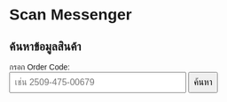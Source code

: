 # Scan Messenger
<!DOCTYPE html>
<html>
<head>
  <meta charset="UTF-8" />
  <title>เช็คสินค้า</title>
  <style>
    body { font-family: Arial, sans-serif; padding: 20px; }
    input, button { padding: 8px; font-size: 16px; }
    table { border-collapse: collapse; width: 100%; margin-top: 20px; }
    th, td { border: 1px solid #ccc; padding: 8px; text-align: left; }
    th { background-color: #f5f5f5; }
    .match { color: green; }
    .mismatch { color: red; }
    .status { font-weight: bold; }
    .scanning { margin-top: 30px; }
    .btn-group { display: flex; gap: 5px; }
    .btn-count {
      padding: 5px 10px;
      font-size: 16px;
      cursor: pointer;
    }
  </style>
</head>
<body>

  <h2>ค้นหาข้อมูลสินค้า</h2>
  <label for="orderCode">กรอก Order Code:</label><br/>
  <input type="text" id="orderCode" placeholder="เช่น 2509-475-00679" size="30" />
  <button id="searchBtn">ค้นหา</button>

  <div id="results"></div>

  <script>
    const apiUrl = 'https://script.google.com/macros/s/AKfycbwH36554JHLEeFGvpRHm0FDtw1iemeX_ISL-lbJN0n7_20IoYFelOWRiB4kxzvn3iTT/exec';

    // เติม Order Code ที่หายไป
    function fillOrderCode(data) {
      let lastOrderCode = null;
      return data.map(row => {
        if (row["Order Code"]) {
          lastOrderCode = row["Order Code"];
        } else {
          row["Order Code"] = lastOrderCode;
        }
        return row;
      });
    }

    document.getElementById('searchBtn').addEventListener('click', async () => {
      const code = document.getElementById('orderCode').value.trim();
      const resultsDiv = document.getElementById('results');
      resultsDiv.innerHTML = 'กำลังโหลดข้อมูล...';

      if (!code) {
        resultsDiv.textContent = 'กรุณากรอก Order Code ก่อน';
        return;
      }

      try {
        const response = await fetch(apiUrl);
        const rawData = await response.json();
        const data = fillOrderCode(rawData);
        const filtered = data.filter(item => item['Order Code'] === code);

        if (filtered.length === 0) {
          resultsDiv.textContent = 'ไม่พบข้อมูลสำหรับ Order Code นี้';
          return;
        }

        let html = `
          <div class="scanning">
            <label for="scanInput"><strong>สแกนสินค้า:</strong></label><br/>
            <input type="text" id="scanInput" placeholder="สแกน Item Number หรือ -Item เพื่อลด" autofocus />
          </div>

          <table>
            <thead>
              <tr>
                <th>No</th>
                <th>Item Number</th>
                <th>Item Name</th>
                <th>Quantity</th>
                <th>นับได้จริง</th>
                <th>ลดยอด</th>
                <th>สถานะ</th>
              </tr>
            </thead>
            <tbody>
        `;

        filtered.forEach((item, index) => {
          html += `
            <tr data-code="${item['Item Number']}" data-index="${index}">
              <td>${item['No']}</td>
              <td>${item['Item Number']}</td>
              <td>${item['Item Name']}</td>
              <td>${item['Quantity']}</td>
              <td>
                <input type="number" min="0" class="counted" data-expected="${item['Quantity']}" value="0" readonly />
              </td>
              <td>
                <div class="btn-group">
                  <button class="btn-count" onclick="adjustCount('${item['Item Number']}', -1)">➖</button>
                </div>
              </td>
              <td class="status">-</td>
            </tr>
          `;
        });

        html += `
            </tbody>
          </table>
        `;

        resultsDiv.innerHTML = html;

        // ช่องสแกนสินค้า
        document.getElementById('scanInput').addEventListener('keydown', e => {
          if (e.key === 'Enter') {
            let scanned = e.target.value.trim();
            e.target.value = '';

            let decrease = false;
            if (scanned.startsWith('-')) {
              decrease = true;
              scanned = scanned.substring(1);
            }

            const row = document.querySelector(`tr[data-code="${scanned}"]`);
            if (row) {
              const input = row.querySelector('.counted');
              const expected = parseInt(input.dataset.expected);
              let current = parseInt(input.value) || 0;

              if (decrease) {
                if (current > 0) current -= 1;
              } else {
                current += 1;
              }

              input.value = current;

              const status = row.querySelector('.status');
              if (current === expected) {
                status.textContent = '✔️ ครบแล้ว';
                status.className = 'status match';
              } else if (current > expected) {
                status.textContent = `❌ เกิน (ควรเป็น ${expected})`;
                status.className = 'status mismatch';
              } else {
                status.textContent = `➕ นับได้ ${current} / ${expected}`;
                status.className = 'status';
              }
            } else {
              alert('ไม่พบสินค้านี้ในรายการ');
            }
          }
        });

      } catch (error) {
        console.error(error);
        resultsDiv.textContent = 'เกิดข้อผิดพลาดในการโหลดข้อมูล';
      }
    });

    // ฟังก์ชันลดจำนวน
    function adjustCount(itemCode, change) {
      const row = document.querySelector(`tr[data-code="${itemCode}"]`);
      if (!row) return;

      const input = row.querySelector('.counted');
      const expected = parseInt(input.dataset.expected);
      let current = parseInt(input.value) || 0;

      current += change;
      if (current < 0) current = 0;

      input.value = current;

      const status = row.querySelector('.status');
      if (current === expected) {
        status.textContent = '✔️ ครบแล้ว';
        status.className = 'status match';
      } else if (current > expected) {
        status.textContent = `❌ เกิน (ควรเป็น ${expected})`;
        status.className = 'status mismatch';
      } else {
        status.textContent = `➕ นับได้ ${current} / ${expected}`;
        status.className = 'status';
      }
    }
  </script>

</body>
</html>
